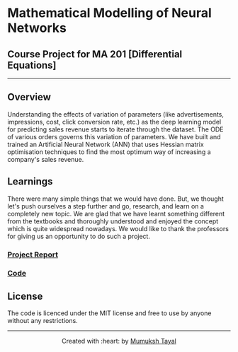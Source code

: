 # Mathematical Modelling of Neural Networks

## Course Project for MA 201 [Differential Equations]

***

## Overview

Understanding the effects of variation of parameters (like advertisements, impressions, cost, click conversion rate, etc.) as the deep learning model for predicting sales revenue starts to iterate through the dataset. The ODE of various orders governs this variation of parameters. We have built and trained an Artificial Neural Network (ANN) that uses Hessian matrix optimisation techniques to find the most optimum way of increasing a company's sales revenue.

## Learnings
There were many simple things that we would have done. But, we thought let's push ourselves a step further and go, research, and learn on a completely new topic. We are glad that we have learnt something different from the textbooks and thoroughly understood and enjoyed the concept which is quite widespread nowadays. We would like to thank the professors for giving us an opportunity to do such a project.


### [Project Report]()
### [Code]()

## License

The code is licenced under the MIT license and free to use by anyone without any restrictions.

***

<p align='center'>Created with :heart: by <a href="https://github.com/MumukshTayal">Mumuksh Tayal</a></p>
